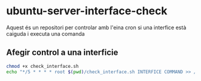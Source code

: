 # ubuntu-server-interface-check

Aquest és un repositori per controlar amb l'eina cron si una interfice està caiguda i executa una comanda

## Afegir control a una interficie

```bash
chmod +x check_interface.sh
echo "*/5 * * * * root $(pwd)/check_interface.sh INTERFICE COMMAND >> /var/log/check_interfaces 2>&1" << /etc/cron.d/check_interfaces
```
